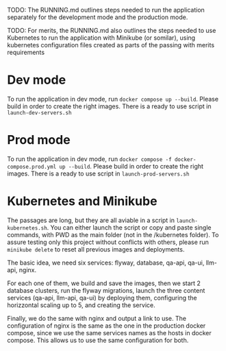 TODO: The RUNNING.md outlines steps needed to run the application separately for the development mode and the production mode.

TODO: For merits, the RUNNING.md also outlines the steps needed to use Kubernetes to run the application with Minikube (or somilar), using kubernetes configuration files created as parts of the passing with merits requirements

# Dev mode

To run the application in dev mode, run `docker compose up --build`. Please build in order to create the right images. There is a ready to use script in `launch-dev-servers.sh`

# Prod mode

To run the application in dev mode, run `docker compose -f docker-compose.prod.yml up --build`. Please build in order to create the right images. There is a ready to use script in `launch-prod-servers.sh`

# Kubernetes and Minikube

The passages are long, but they are all aviable in a script in `launch-kubernetes.sh`. You can either launch the script or copy and paste single commands, with PWD as the main folder (not in the /kubernetes folder). To assure testing only this project without conflicts with others, please run `minikube delete` to reset all previous images and deployments.

The basic idea, we need six services: flyway, database, qa-api, qa-ui, llm-api, nginx.

For each one of them, we build and save the images, then we start 2 database clusters, run the flyway migrations, launch the three content services (qa-api, llm-api, qa-ui) by deploying them, configuring the horizzontal scaling up to 5, and creating the service.

Finally, we do the same with nginx and output a link to use. The configuration of nginx is the same as the one in the production docker compose, since we use the same services names as the hosts in docker compose. This allows us to use the same configuration for both.

